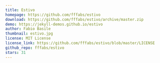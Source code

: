 ```yaml
---
title: Estivo
homepage: https://github.com/fffabs/estivo
download: https://github.com/fffabs/estivo/archive/master.zip
demo: https://jekyll-demos.github.io/estivo
author: Fabio Basile
thumbnail: estivo.jpg
license: MIT License
license_link: https://github.com/fffabs/estivo/blob/master/LICENSE
github_repo: fffabs/estivo
stars: 31
---
```

